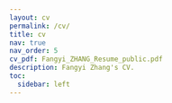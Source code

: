 ```yaml
---
layout: cv
permalink: /cv/
title: cv
nav: true
nav_order: 5
cv_pdf: Fangyi_ZHANG_Resume_public.pdf
description: Fangyi Zhang's CV.
toc:
  sidebar: left
---
```

